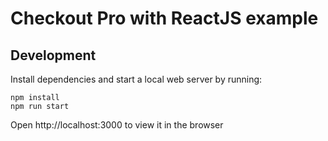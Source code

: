 # Checkout Pro with ReactJS example

## Development

Install dependencies and start a local web server by running:

```
npm install
npm run start
```

Open http://localhost:3000 to view it in the browser
